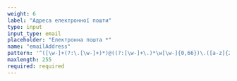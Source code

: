 ```yaml
---
weight: 6
label: "Адреса електронної пошти"
type: input
input_type: email
placeholder: "Електронна пошта *"
name: "emailAddress"
pattern: '^([\w-]+(?:\.[\w-]+)*)@((?:[\w-]+\.)*\w[\w-]{0,66})\.([a-z]{2,6}(?:\.[a-z]{2})?)$'
maxlength: 255
required: required
---
```

